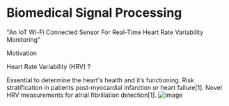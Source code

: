 # Biomedical Signal Processing

"An IoT Wi-Fi Connected Sensor For Real-Time Heart Rate Variability Monitoring"

Motivation 

Heart Rate Variability (HRV) ?

Essential to determine the heart's health and it’s functioning.
Risk stratification in patients post-myocardial infarction or heart failure[1].
Novel HRV measurements for atrial fibrillation detection[1].
![image](https://user-images.githubusercontent.com/117635899/213384046-269fee87-c19a-436b-b66d-500aef7521e6.png)
